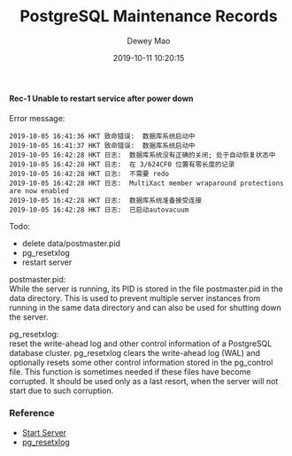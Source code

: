 ﻿--- 
layout: post 
title: "PostgreSQL Maintenance Records" 
date: 2019-10-11 10:20:15 
author: Dewey Mao 
categories: PostgreSQL 
--- 
#### Rec-1 Unable to restart service after power down
Error message:
```
2019-10-05 16:41:36 HKT 致命错误:  数据库系统启动中
2019-10-05 16:41:37 HKT 致命错误:  数据库系统启动中
2019-10-05 16:42:28 HKT 日志:  数据库系统没有正确的关闭; 处于自动恢复状态中
2019-10-05 16:42:28 HKT 日志:  在 3/624CF0 位置有零长度的记录
2019-10-05 16:42:28 HKT 日志:  不需要 redo
2019-10-05 16:42:28 HKT 日志:  MultiXact member wraparound protections are now enabled
2019-10-05 16:42:28 HKT 日志:  数据库系统准备接受连接
2019-10-05 16:42:28 HKT 日志:  已启动autovacuum
```
Todo:
- delete data/postmaster.pid
- pg_resetxlog
- restart server

postmaster.pid:   
While the server is running, its PID is stored in the file postmaster.pid in the data directory. 
This is used to prevent multiple server instances from running in the same data directory and can also be used for shutting down the server.

pg_resetxlog:   
reset the write-ahead log and other control information of a PostgreSQL database cluster.
pg_resetxlog clears the write-ahead log (WAL) and optionally resets some other control information stored in the pg_control file. 
This function is sometimes needed if these files have become corrupted. 
It should be used only as a last resort, when the server will not start due to such corruption.
 
### Reference 
- <a href="https://www.postgresql.org/docs/current/server-start.html" target="_blank"> Start Server </a> 
- <a href="https://www.postgresql.org/docs/9.6/app-pgresetxlog.html" target="_blank"> pg_resetxlog </a> 

